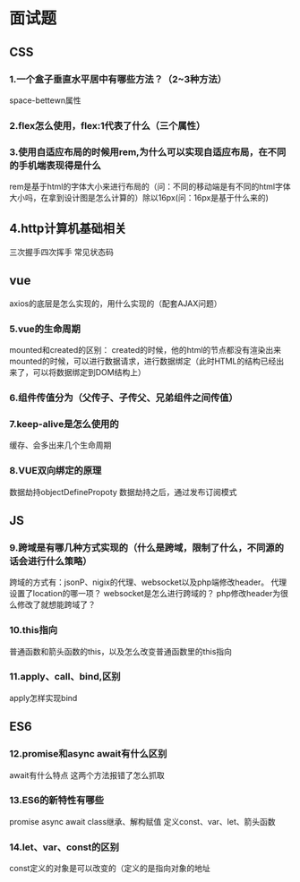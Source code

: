 # 面试题

## CSS

### 1.一个盒子垂直水平居中有哪些方法？（2~3种方法）

space-bettewn属性

### 2.flex怎么使用，flex:1代表了什么（三个属性）

### 3.使用自适应布局的时候用rem,为什么可以实现自适应布局，在不同的手机端表现得是什么

rem是基于html的字体大小来进行布局的（问：不同的移动端是有不同的html字体大小吗，在拿到设计图是怎么计算的）除以16px(问：16px是基于什么来的)

## 4.http计算机基础相关

三次握手四次挥手
			常见状态码

## vue

axios的底层是怎么实现的，用什么实现的（配套AJAX问题）

### 5.vue的生命周期

mounted和created的区别：
created的时候，他的html的节点都没有渲染出来
mounted的时候，可以进行数据请求，进行数据绑定（此时HTML的结构已经出来了，可以将数据绑定到DOM结构上）

### 6.组件传值分为（父传子、子传父、兄弟组件之间传值）

### 7.keep-alive是怎么使用的

缓存、会多出来几个生命周期

### 8.VUE双向绑定的原理

数据劫持objectDefinePropoty
数据劫持之后，通过发布订阅模式

## JS

### 9.跨域是有哪几种方式实现的（什么是跨域，限制了什么，不同源的话会进行什么策略）

跨域的方式有：jsonP、nigix的代理、websocket以及php端修改header。
代理设置了location的哪一项？
websocket是怎么进行跨域的？
php修改header为很么修改了就想能跨域了？

### 10.this指向

普通函数和箭头函数的this，以及怎么改变普通函数里的this指向

### 11.apply、call、bind,区别

apply怎样实现bind

## ES6

### 12.promise和async await有什么区别

await有什么特点
这两个方法报错了怎么抓取

### 13.ES6的新特性有哪些

promise async await class继承、解构赋值
定义const、var、let、箭头函数

### 14.let、var、const的区别

const定义的对象是可以改变的（定义的是指向对象的地址